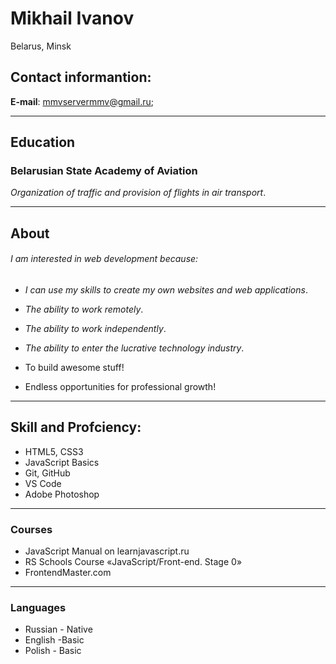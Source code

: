 # Mikhail Ivanov

Belarus, Minsk
##  Contact informantion:
**E-mail**: mmvservermmv@gmail.ru;
***
## Education
### Belarusian State Academy of Aviation

*Organization of traffic and provision of flights in air transport*.
***
## About
###### I am interested in web development because:

- *I can use my skills to create my own websites and web applications*.

- *The ability to work remotely*.

- *The ability to work independently*.

- *The ability to enter the lucrative technology industry*.

- To build awesome stuff!

- Endless opportunities for professional growth!

***
## Skill and Profciency:
* HTML5, CSS3
* JavaScript Basics
* Git, GitHub
* VS Code
* Adobe Photoshop
***
###  Courses
* JavaScript Manual on learnjavascript.ru
* RS Schools Course «JavaScript/Front-end. Stage 0»
* FrontendMaster.com
***
###  Languages
* Russian - Native
* English -Basic
* Polish - Basic